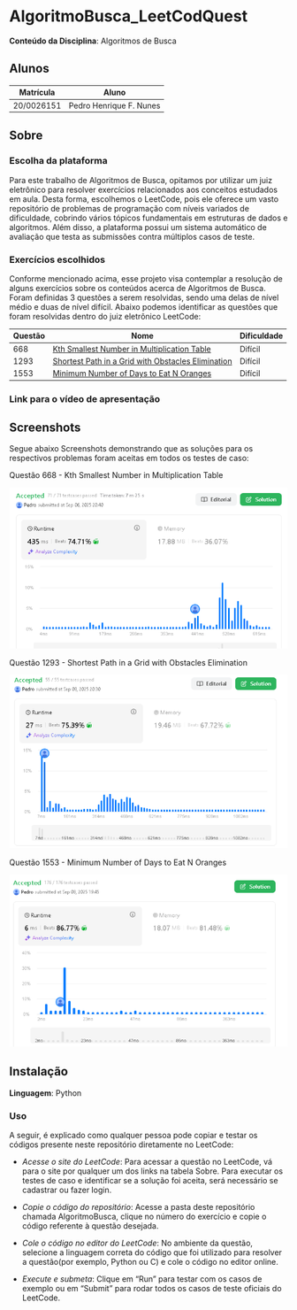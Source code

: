 # AlgoritmoBusca_LeetCodQuest

**Conteúdo da Disciplina**: Algoritmos de Busca <br>

## Alunos

| Matrícula  | Aluno                       |
| ---------- | --------------------------- |
| 20/0026151 | Pedro Henrique F. Nunes     |

## Sobre

<!-- Descreva os objetivos do seu projeto e como ele funciona. -->

### Escolha da plataforma

Para este trabalho de Algoritmos de Busca, opitamos por utilizar um juiz eletrônico para resolver exercícios relacionados aos conceitos estudados em aula. Desta forma, escolhemos o LeetCode, pois ele oferece um vasto repositório de problemas de programação com níveis variados de dificuldade, cobrindo vários tópicos fundamentais em estruturas de dados e algoritmos. Além disso, a plataforma possui um sistema automático de avaliação que testa as submissões contra múltiplos casos de teste.

### Exercícios escolhidos

Conforme mencionado acima, esse projeto visa contemplar a resolução de alguns exercícios sobre os conteúdos acerca de Algoritmos de Busca. Foram definidas 3 questões a serem resolvidas, sendo uma delas de nível médio e duas de nível difícil. Abaixo podemos identificar as questões que foram resolvidas dentro do juiz eletrônico LeetCode:

| Questão | Nome                                                                                                  | Dificuldade |
| ------- | ----------------------------------------------------------------------------------------------------- | ----------- |
|  668     | [Kth Smallest Number in Multiplication Table](https://leetcode.com/problems/kth-smallest-number-in-multiplication-table/description/) | Difícil     |
|   1293    |   [Shortest Path in a Grid with Obstacles Elimination](https://leetcode.com/problems/shortest-path-in-a-grid-with-obstacles-elimination/description/)                | Difícil     |
|  1553    |    [Minimum Number of Days to Eat N Oranges](https://leetcode.com/problems/minimum-number-of-days-to-eat-n-oranges/)     | Difícil       |

### Link para o vídeo de apresentação

## Screenshots

Segue abaixo Screenshots demonstrando que as soluções para os respectivos problemas foram aceitas em todos os testes de caso:

Questão 668 - Kth Smallest Number in Multiplication Table

![Questão 668 - Kth Smallest Number in Multiplication Table](AlgoritmosBusca/Questao_668/LC668.png)

Questão 1293 - Shortest Path in a Grid with Obstacles Elimination

![Questão 1293 - Shortest Path in a Grid with Obstacles Elimination](AlgoritmosBusca/Questao_1293/LC1293.png)

Questão 1553 - Minimum Number of Days to Eat N Oranges

![Questão 1553 - Minimum Number of Days to Eat N Oranges](AlgoritmosBusca/Questao_1553/LC1553.png)

## Instalação

**Linguagem**: Python <br>

<!-- Descreva os pré-requisitos para rodar o seu projeto e os comandos necessários -->

### Uso

<!-- Explique como usar seu projeto caso haja algum passo a passo após o comando de execução. -->

A seguir, é explicado como qualquer pessoa pode copiar e testar os códigos presente neste repositório diretamente no LeetCode:

- _Acesse o site do LeetCode_:
  Para acessar a questão no LeetCode, vá para o site por qualquer um dos links na tabela Sobre. Para executar os testes de caso e identificar se a solução foi aceita, será necessário se cadastrar ou fazer login.

- _Copie o código do repositório_:
  Acesse a pasta deste repositório chamada AlgoritmoBusca, clique no número do exercício e copie o código referente à questão desejada.

- _Cole o código no editor do LeetCode_:
  No ambiente da questão, selecione a linguagem correta do código que foi utilizado para resolver a questão(por exemplo, Python ou C) e cole o código no editor online.

- _Execute e submeta_:
  Clique em “Run” para testar com os casos de exemplo ou em “Submit” para rodar todos os casos de teste oficiais do LeetCode.
